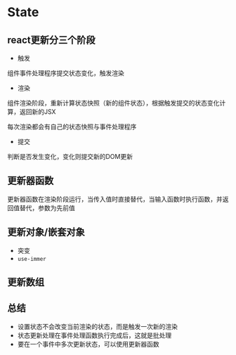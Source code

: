 # State

## react更新分三个阶段
- 触发

组件事件处理程序提交状态变化，触发渲染

- 渲染

组件渲染阶段，重新计算状态快照（新的组件状态），根据触发提交的状态变化计算，返回新的JSX

每次渲染都会有自己的状态快照与事件处理程序

- 提交

判断是否发生变化，变化则提交新的DOM更新



## 更新器函数

更新器函数在渲染阶段运行，当传入值时直接替代，当输入函数时执行函数，并返回值替代，参数为先前值


## 更新对象/嵌套对象

- 突变
- `use-immer`


## 更新数组




## 总结

- 设置状态不会改变当前渲染的状态，而是触发一次新的渲染
- 状态更新处理在事件处理函数执行完成后，这就是批处理
- 要在一个事件中多次更新状态，可以使用更新器函数


